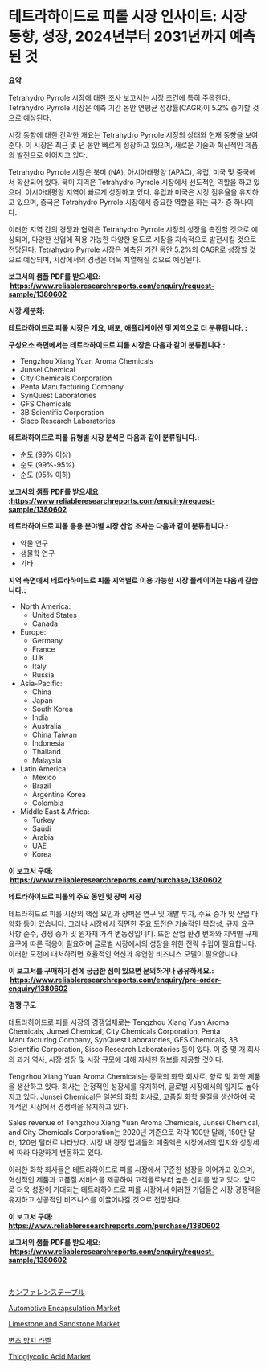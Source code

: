 <p><h1>테트라하이드로 피롤 시장 인사이트: 시장 동향, 성장, 2024년부터 2031년까지 예측된 것</h1></p><p><strong>요약</strong></p>
<p><p>Tetrahydro Pyrrole 시장에 대한 조사 보고서는 시장 조건에 특히 주목한다. Tetrahydro Pyrrole 시장은 예측 기간 동안 연평균 성장률(CAGR)이 5.2% 증가할 것으로 예상된다.</p><p>시장 동향에 대한 간략한 개요는 Tetrahydro Pyrrole 시장의 상태와 현재 동향을 보여준다. 이 시장은 최근 몇 년 동안 빠르게 성장하고 있으며, 새로운 기술과 혁신적인 제품의 발전으로 이어지고 있다.</p><p>Tetrahydro Pyrrole 시장은 북미 (NA), 아시아태평양 (APAC), 유럽, 미국 및 중국에서 확산되어 있다. 북미 지역은 Tetrahydro Pyrrole 시장에서 선도적인 역할을 하고 있으며, 아시아태평양 지역이 빠르게 성장하고 있다. 유럽과 미국은 시장 점유율을 유지하고 있으며, 중국은 Tetrahydro Pyrrole 시장에서 중요한 역할을 하는 국가 중 하나이다.</p><p>이러한 지역 간의 경쟁과 협력은 Tetrahydro Pyrrole 시장의 성장을 촉진할 것으로 예상되며, 다양한 산업에 적용 가능한 다양한 용도로 시장을 지속적으로 발전시킬 것으로 전망된다. Tetrahydro Pyrrole 시장은 예측된 기간 동안 5.2%의 CAGR로 성장할 것으로 예상되며, 시장에서의 경쟁은 더욱 치열해질 것으로 예상된다.</p></p>
<p><strong>보고서의 샘플 PDF를 받으세요: &nbsp;<a href="https://www.reliableresearchreports.com/enquiry/request-sample/1380602">https://www.reliableresearchreports.com/enquiry/request-sample/1380602</a></strong></p>
<p><strong>시장 세분화:</strong></p>
<p><strong> 테트라하이드로 피롤 시장은 개요, 배포, 애플리케이션 및 지역으로 더 분류됩니다. :</strong></p>
<p><strong>구성요소 측면에서는 테트라하이드로 피롤 시장은 다음과 같이 분류됩니다.:</strong></p>
<p><ul><li>Tengzhou Xiang Yuan Aroma Chemicals</li><li>Junsei Chemical</li><li>City Chemicals Corporation</li><li>Penta Manufacturing Company</li><li>SynQuest Laboratories</li><li>GFS Chemicals</li><li>3B Scientific Corporation</li><li>Sisco Research Laboratories</li></ul></p>
<p><strong> 테트라하이드로 피롤 유형별 시장 분석은 다음과 같이 분류됩니다.:</strong></p>
<p><ul><li>순도 (99% 이상)</li><li>순도 (99%-95%)</li><li>순도 (95% 이하)</li></ul></p>
<p><strong>보고서의 샘플 PDF를 받으세요 :<a href="https://www.reliableresearchreports.com/enquiry/request-sample/1380602">https://www.reliableresearchreports.com/enquiry/request-sample/1380602</a></strong></p>
<p><strong> 테트라하이드로 피롤 응용 분야별 시장 산업 조사는 다음과 같이 분류됩니다.:</strong></p>
<p><ul><li>약물 연구</li><li>생물학 연구</li><li>기타</li></ul></p>
<p><strong>지역 측면에서 테트라하이드로 피롤 지역별로 이용 가능한 시장 플레이어는 다음과 같습니다.:</strong></p>
<p><ul>
    <li>
        North America:
        <ul>
            <li>United States</li>
            <li>Canada</li>
        </ul>
    </li>
    <li>
        Europe:
        <ul>
            <li>Germany</li>
            <li>France</li>
            <li>U.K.</li>
            <li>Italy</li>
            <li>Russia</li>
        </ul>
    </li>
    <li>
        Asia-Pacific:
        <ul>
            <li>China</li>
            <li>Japan</li>
            <li>South Korea</li>
            <li>India</li>
            <li>Australia</li>
            <li>China Taiwan</li>
            <li>Indonesia</li>
            <li>Thailand</li>
            <li>Malaysia</li>
        </ul>
    </li>
    <li>
        Latin America:
        <ul>
            <li>Mexico</li>
            <li>Brazil</li>
            <li>Argentina Korea</li>
            <li>Colombia</li>
        </ul>
    </li>
    <li>
        Middle East & Africa:
        <ul>
            <li>Turkey</li>
            <li>Saudi</li>
            <li>Arabia</li>
            <li>UAE</li>
            <li>Korea</li>
        </ul>
    </li>
    </ul></p>
<p><strong>이 보고서 구매: &nbsp;<a href="https://www.reliableresearchreports.com/purchase/1380602">https://www.reliableresearchreports.com/purchase/1380602</a></strong></p>
<p><strong>테트라하이드로 피롤의 주요 동인 및 장벽 시장</strong></p>
<p><p>테트라히드로 피롤 시장의 핵심 요인과 장벽은 연구 및 개발 투자, 수요 증가 및 산업 다양화 등이 있습니다. 그러나 시장에서 직면한 주요 도전은 기술적인 복잡성, 규제 요구 사항 준수, 경쟁 증가 및 원자재 가격 변동성입니다. 또한 산업 환경 변화와 지역별 규제 요구에 따른 적응이 필요하며 글로벌 시장에서의 성장을 위한 전략 수립이 필요합니다. 이러한 도전에 대처하려면 효율적인 혁신과 유연한 비즈니스 모델이 필요합니다.</p></p>
<p><strong>이 보고서를 구매하기 전에 궁금한 점이 있으면 문의하거나 공유하세요.: &nbsp;<a href="https://www.reliableresearchreports.com/enquiry/pre-order-enquiry/1380602">https://www.reliableresearchreports.com/enquiry/pre-order-enquiry/1380602</a></strong></p>
<p><strong>경쟁 구도</strong></p>
<p><p>테트라하이드로 피롤 시장의 경쟁업체로는 Tengzhou Xiang Yuan Aroma Chemicals, Junsei Chemical, City Chemicals Corporation, Penta Manufacturing Company, SynQuest Laboratories, GFS Chemicals, 3B Scientific Corporation, Sisco Research Laboratories 등이 있다. 이 중 몇 개 회사의 과거 역사, 시장 성장 및 시장 규모에 대해 자세한 정보를 제공할 것이다.</p><p>Tengzhou Xiang Yuan Aroma Chemicals는 중국의 화학 회사로, 향료 및 화학 제품을 생산하고 있다. 회사는 안정적인 성장세를 유지하며, 글로벌 시장에서의 입지도 높아지고 있다. Junsei Chemical은 일본의 화학 회사로, 고품질 화학 물질을 생산하여 국제적인 시장에서 경쟁력을 유지하고 있다.</p><p>Sales revenue of Tengzhou Xiang Yuan Aroma Chemicals, Junsei Chemical, and City Chemicals Corporation는 2020년 기준으로 각각 100만 달러, 150만 달러, 120만 달러로 나타났다. 시장 내 경쟁 업체들의 매출액은 시장에서의 입지와 성장세에 따라 다양하게 변동하고 있다.</p><p>이러한 화학 회사들은 테트라하이드로 피롤 시장에서 꾸준한 성장을 이어가고 있으며, 혁신적인 제품과 고품질 서비스를 제공하여 고객들로부터 높은 신뢰를 받고 있다. 앞으로 더욱 성장이 기대되는 테트라하이드로 피롤 시장에서 이러한 기업들은 시장 경쟁력을 유지하고 성공적인 비즈니스를 이끌어나갈 것으로 전망된다.</p></p>
<p><strong>이 보고서 구매: &nbsp; <a href="https://www.reliableresearchreports.com/purchase/1380602">https://www.reliableresearchreports.com/purchase/1380602</a></strong></p>
<p><strong>보고서의 샘플 PDF를 받으세요: &nbsp;<a href="https://www.reliableresearchreports.com/enquiry/request-sample/1380602">https://www.reliableresearchreports.com/enquiry/request-sample/1380602</a></strong><strong></strong></p>
<p>&nbsp;</p>
<p><p><a href="https://github.com/joaejkdzgyljvo6/Market-Research-Report-List-1/blob/main/9377700193197.md">カンファレンステーブル</a></p><p><a href="https://issuu.com/reportprime-2/docs/automotive-encapsulation-market-size-2030.pptx">Automotive Encapsulation Market</a></p><p><a href="https://github.com/lylyparadise/Market-Research-Report-List-2/blob/main/limestone-and-sandstone-market.md">Limestone and Sandstone Market</a></p><p><a href="https://github.com/vsap75a286l/Market-Research-Report-List-1/blob/main/7196181192981.md">변조 방지 라벨</a></p><p><a href="https://github.com/GroverBarry/Market-Research-Report-List-4/blob/main/thioglycolic-acid-market.md">Thioglycolic Acid Market</a></p></p>